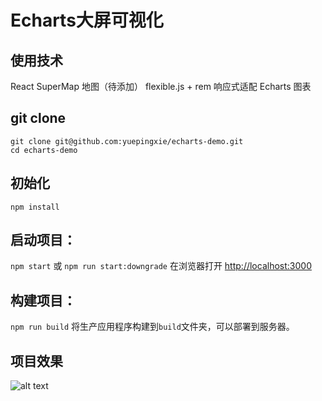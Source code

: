 # Echarts大屏可视化
## 使用技术
React
SuperMap 地图（待添加）
flexible.js + rem 响应式适配
Echarts 图表

## git clone
```
git clone git@github.com:yuepingxie/echarts-demo.git
cd echarts-demo
```

## 初始化
`npm install`

## 启动项目：
`npm start` 或 `npm run start:downgrade`
在浏览器打开 [http://localhost:3000](http://localhost:3000) 

## 构建项目：
`npm run build`
将生产应用程序构建到`build`文件夹，可以部署到服务器。

## 项目效果
![alt text](image.png)
